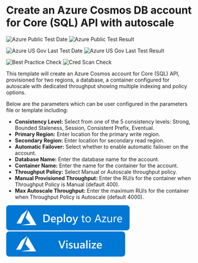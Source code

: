 # Create an Azure Cosmos DB account for Core (SQL) API with autoscale

![Azure Public Test Date](https://azurequickstartsservice.blob.core.windows.net/badges/101-cosmosdb-sql-autoscale/PublicLastTestDate.svg)
![Azure Public Test Result](https://azurequickstartsservice.blob.core.windows.net/badges/101-cosmosdb-sql-autoscale/PublicDeployment.svg)

![Azure US Gov Last Test Date](https://azurequickstartsservice.blob.core.windows.net/badges/101-cosmosdb-sql-autoscale/FairfaxLastTestDate.svg)
![Azure US Gov Last Test Result](https://azurequickstartsservice.blob.core.windows.net/badges/101-cosmosdb-sql-autoscale/FairfaxDeployment.svg)

![Best Practice Check](https://azurequickstartsservice.blob.core.windows.net/badges/101-cosmosdb-sql-autoscale/BestPracticeResult.svg)
![Cred Scan Check](https://azurequickstartsservice.blob.core.windows.net/badges/101-cosmosdb-sql-autoscale/CredScanResult.svg)

This template will create an Azure Cosmos account for Core (SQL) API, provisioned for two regions, a database, a container configured for autoscale with dedicated throughput showing multiple indexing and policy options.

Below are the parameters which can be user configured in the parameters file or template including:

- **Consistency Level:** Select from one of the 5 consistency levels: Strong, Bounded Staleness, Session, Consistent Prefix, Eventual.
- **Primary Region:** Enter location for the primary write region.
- **Secondary Region:** Enter location for secondary read region.
- **Automatic Failover:** Select whether to enable automatic failover on the account.
- **Database Name:** Enter the database name for the account.
- **Container Name:** Enter the name for the container for the account.
- **Throughput Policy:** Select Manual or Autoscale throughput policy.
- **Manual Provisioned Throughput:** Enter the RU/s for the container when Throughput Policy is Manual (default 400).
- **Max Autoscale Throughput:** Enter the maximum RU/s for the container when Throughput Policy is Autoscale (default 4000).

[![Deploy To Azure](https://raw.githubusercontent.com/Azure/azure-quickstart-templates/master/1-CONTRIBUTION-GUIDE/images/deploytoazure.svg?sanitize=true)]("https://portal.azure.com/#create/Microsoft.Template/uri/https%3A%2F%2Fraw.githubusercontent.com%2FAzure%2Fazure-quickstart-templates%2Fmaster%2F101-cosmosdb-sql-autoscale%2Fazuredeploy.json")  [![Visualize](https://raw.githubusercontent.com/Azure/azure-quickstart-templates/master/1-CONTRIBUTION-GUIDE/images/visualizebutton.svg?sanitize=true)]("http://armviz.io/#/?load=https%3A%2F%2Fraw.githubusercontent.com%2FAzure%2Fazure-quickstart-templates%2Fmaster%2F101-cosmosdb-sql-autoscale%2Fazuredeploy.json")
